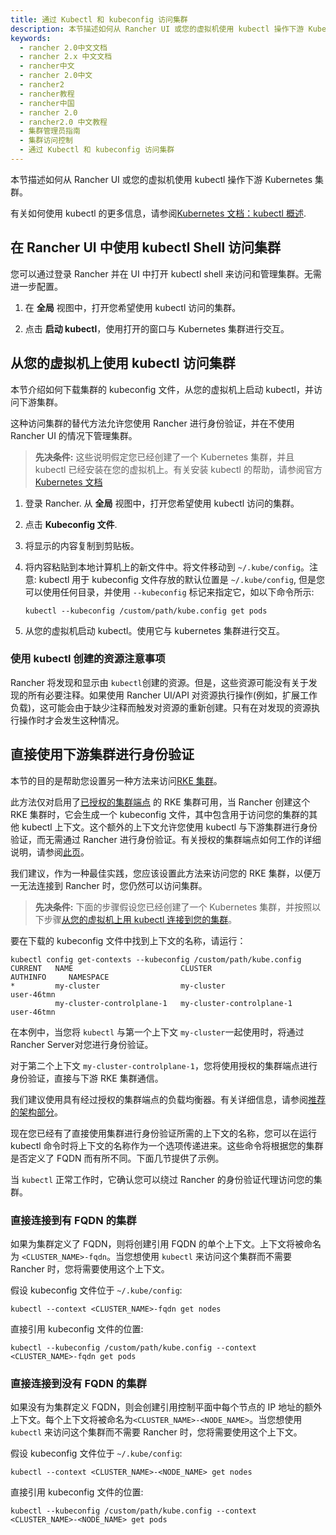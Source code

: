 ```yaml
---
title: 通过 Kubectl 和 kubeconfig 访问集群
description: 本节描述如何从 Rancher UI 或您的虚拟机使用 kubectl 操作下游 Kubernetes 集群。有关如何使用 kubectl 的更多信息，请参阅Kubernetes 文档：kubectl 概述。
keywords:
  - rancher 2.0中文文档
  - rancher 2.x 中文文档
  - rancher中文
  - rancher 2.0中文
  - rancher2
  - rancher教程
  - rancher中国
  - rancher 2.0
  - rancher2.0 中文教程
  - 集群管理员指南
  - 集群访问控制
  - 通过 Kubectl 和 kubeconfig 访问集群
---
```


本节描述如何从 Rancher UI 或您的虚拟机使用 kubectl 操作下游 Kubernetes 集群。

有关如何使用 kubectl 的更多信息，请参阅[Kubernetes 文档：kubectl 概述](https://kubernetes.io/docs/reference/kubectl/overview/).

## 在 Rancher UI 中使用 kubectl Shell 访问集群

您可以通过登录 Rancher 并在 UI 中打开 kubectl shell 来访问和管理集群。无需进一步配置。

1. 在 **全局** 视图中，打开您希望使用 kubectl 访问的集群。

2. 点击 **启动 kubectl**，使用打开的窗口与 Kubernetes 集群进行交互。

## 从您的虚拟机上使用 kubectl 访问集群

本节介绍如何下载集群的 kubeconfig 文件，从您的虚拟机上启动 kubectl，并访问下游集群。

这种访问集群的替代方法允许您使用 Rancher 进行身份验证，并在不使用 Rancher UI 的情况下管理集群。

> **先决条件:** 这些说明假定您已经创建了一个 Kubernetes 集群，并且 kubectl 已经安装在您的虚拟机上。有关安装 kubectl 的帮助，请参阅官方[Kubernetes 文档](https://kubernetes.io/docs/tasks/tools/install-kubectl/)

1. 登录 Rancher. 从 **全局** 视图中，打开您希望使用 kubectl 访问的集群。
1. 点击 **Kubeconfig 文件**.
1. 将显示的内容复制到剪贴板。
1. 将内容粘贴到本地计算机上的新文件中。将文件移动到 `~/.kube/config`。注意: kubectl 用于 kubeconfig 文件存放的默认位置是 `~/.kube/config`, 但是您可以使用任何目录，并使用 `--kubeconfig` 标记来指定它，如以下命令所示:

   ```
   kubectl --kubeconfig /custom/path/kube.config get pods
   ```

1. 从您的虚拟机启动 kubectl。使用它与 kubernetes 集群进行交互。

### 使用 kubectl 创建的资源注意事项

Rancher 将发现和显示由 `kubectl`创建的资源。但是，这些资源可能没有关于发现的所有必要注释。如果使用 Rancher UI/API 对资源执行操作(例如，扩展工作负载)，这可能会由于缺少注释而触发对资源的重新创建。只有在对发现的资源执行操作时才会发生这种情况。

## 直接使用下游集群进行身份验证

本节的目的是帮助您设置另一种方法来访问[RKE 集群](/docs/cluster-provisioning/rke-clusters/_index)。

此方法仅对启用了[已授权的集群端点](/docs/overview/architecture/_index) 的 RKE 集群可用，当 Rancher 创建这个 RKE 集群时，它会生成一个 kubeconfig 文件，其中包含用于访问您的集群的其他 kubectl 上下文。这个额外的上下文允许您使用 kubectl 与下游集群进行身份验证，而无需通过 Rancher 进行身份验证。有关授权的集群端点如何工作的详细说明，请参阅[此页](/docs/cluster-admin/cluster-access/ace/_index)。

我们建议，作为一种最佳实践，您应该设置此方法来访问您的 RKE 集群，以便万一无法连接到 Rancher 时，您仍然可以访问集群。

> **先决条件:** 下面的步骤假设您已经创建了一个 Kubernetes 集群，并按照以下步骤[从您的虚拟机上用 kubectl 连接到您的集群](#从您的虚拟机上使用-kubectl-访问集群)。

要在下载的 kubeconfig 文件中找到上下文的名称，请运行：

```
kubectl config get-contexts --kubeconfig /custom/path/kube.config
CURRENT   NAME                        CLUSTER                     AUTHINFO     NAMESPACE
*         my-cluster                  my-cluster                  user-46tmn
          my-cluster-controlplane-1   my-cluster-controlplane-1   user-46tmn
```

在本例中，当您将 `kubectl` 与第一个上下文 `my-cluster`一起使用时，将通过 Rancher Server对您进行身份验证。

对于第二个上下文 `my-cluster-controlplane-1`，您将使用授权的集群端点进行身份验证，直接与下游 RKE 集群通信。

我们建议使用具有经过授权的集群端点的负载均衡器。有关详细信息，请参阅[推荐的架构部分](/docs/overview/architecture-recommendations/_index)。

现在您已经有了直接使用集群进行身份验证所需的上下文的名称，您可以在运行 kubectl 命令时将上下文的名称作为一个选项传递进来。这些命令将根据您的集群是否定义了 FQDN 而有所不同。下面几节提供了示例。

当 `kubectl` 正常工作时，它确认您可以绕过 Rancher 的身份验证代理访问您的集群。

### 直接连接到有 FQDN 的集群

如果为集群定义了 FQDN，则将创建引用 FQDN 的单个上下文。上下文将被命名为 `<CLUSTER_NAME>-fqdn`。当您想使用 `kubectl` 来访问这个集群而不需要 Rancher 时，您将需要使用这个上下文。

假设 kubeconfig 文件位于 `~/.kube/config`:

```
kubectl --context <CLUSTER_NAME>-fqdn get nodes
```

直接引用 kubeconfig 文件的位置:

```
kubectl --kubeconfig /custom/path/kube.config --context <CLUSTER_NAME>-fqdn get pods
```

### 直接连接到没有 FQDN 的集群

如果没有为集群定义 FQDN，则会创建引用控制平面中每个节点的 IP 地址的额外上下文。每个上下文将被命名为`<CLUSTER_NAME>-<NODE_NAME>`。当您想使用`kubectl` 来访问这个集群而不需要 Rancher 时，您将需要使用这个上下文。

假设 kubeconfig 文件位于 `~/.kube/config`:

```
kubectl --context <CLUSTER_NAME>-<NODE_NAME> get nodes
```

直接引用 kubeconfig 文件的位置:

```
kubectl --kubeconfig /custom/path/kube.config --context <CLUSTER_NAME>-<NODE_NAME> get pods
```
